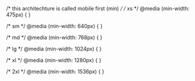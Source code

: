 /* this architechture is called mobile first (min) */
/* xs */
@media (min-width: 475px) {
}

/* sm */
@media (min-width: 640px) {
}

/* md */
@media (min-width: 768px) {
}

/* lg */
@media (min-width: 1024px) {
}

/* xl */
@media (min-width: 1280px) {
}

/* 2xl */
@media (min-width: 1536px) {
}
